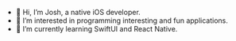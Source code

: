 - 👋 Hi, I’m Josh, a native iOS developer.
- 👀 I’m interested in programming interesting and fun applications.
- 🌱 I’m currently learning SwiftUI and React Native.

<!---
jjvarghese/jjvarghese is a ✨ special ✨ repository because its `README.md` (this file) appears on your GitHub profile.
You can click the Preview link to take a look at your changes.
--->
